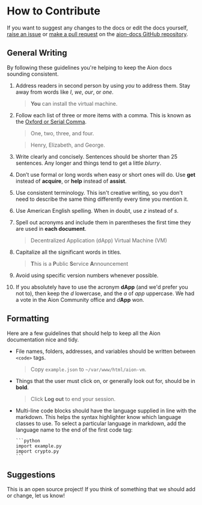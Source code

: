 # How to Contribute

If you want to suggest any changes to the docs or edit the docs yourself, [raise an issue](https://github.com/mohnjatthews/aion-docs/issues) or [make a pull request](https://github.com/mohnjatthews/aion-docs/pulls) on the [aion-docs GitHub repository](https://github.com/mohnjatthews/aion-docs).

## General Writing

By following these guidelines you're helping to keep the Aion docs sounding consistent.

1. Address readers in second person by using _you_ to address them. Stay away from words like _I_, _we_, _our_, or _one_.

    > **You** can install the virtual machine.

2. Follow each list of three or more items with a comma. This is known as the [Oxford or Serial Comma](https://en.wikipedia.org/wiki/Serial_comma).

    > One, two, three, and four.

    > Henry, Elizabeth, and George.

3. Write clearly and concisely. Sentences should be shorter than 25 sentences. Any longer and things tend to get a little _blurry_.
4. Don’t use formal or long words when easy or short ones will do. Use **get** instead of **acquire**, or **help** instead of **assist**.
5. Use consistent terminology. This isn't creative writing, so you don't need to describe the same thing differently every time you mention it.
6. Use American English spelling. When in doubt, use _z_ instead of _s_.
7. Spell out acronyms and include them in parentheses the first time they are used in **each document**.

    > Decentralized Application (dApp)
    > Virtual Machine (VM)

8. Capitalize all the significant words in titles.

    > **T**his is a **P**ublic **S**ervice **A**nnouncement

9. Avoid using specific version numbers whenever possible.

10. If you absolutely have to use the acronym **dApp** (and we'd prefer you not to), then keep the _d_ lowercase, and the _a_ of _app_ uppercase. We had a vote in the Aion Community office and _d_**App** won.

## Formatting

Here are a few guidelines that should help to keep all the Aion documentation nice and tidy.

  - File names, folders, addresses, and variables should be written between ```<code>``` tags.

    > Copy ```example.json``` to ```~/var/www/html/aion-vm```.

  - Things that the user must click on, or generally look out for, should be in **bold**.

    > Click **Log out** to end your session.

  - Multi-line code blocks should have the language supplied in line with the markdown. This helps the syntax highlighter know which language classes to use. To select a particular language in markdown, add the language name to the end of the first code tag:

        ```python
        import example.py
        import crypto.py
        ```

## Suggestions

This is an open source project! If you think of something that we should add or change, let us know!
